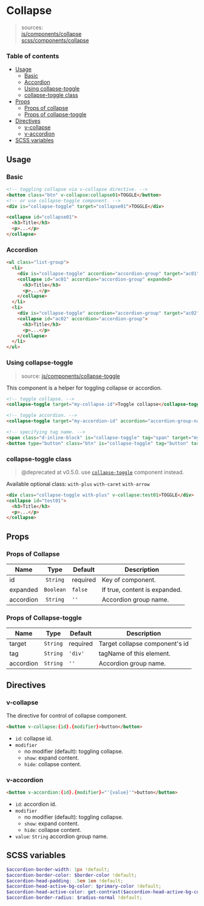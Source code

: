 # Collapse

> sources:  
[js/components/collapse](../../src/js/components/collapse.vue)  
[scss/components/collapse](../../src/scss/components/_collapse.scss)

### Table of contents

- [Usage](#usage)
  - [Basic](#basic)
  - [Accordion](#accordion)
  - [Using collapse-toggle](#using-collapse-toggle)
  - [collapse-toggle class](#collapse-toggle-class)
- [Props](#props)
  - [Props of collapse](#props-of-collapse)
  - [Props of collapse-toggle](#props-of-collapse-toggle)
- [Directives](#directives)
  - [v-collapse](#v-collapse)
  - [v-accordion](#v-accordion)
- [SCSS variables](#scss-variables)

## Usage

### Basic

``` html
<!-- toggling collapse via v-collapse directive. -->
<button class="btn" v-collapse:collapse01>TOGGLE</button>
<!-- or use collapse-toggle component. -->
<div is="collapse-toggle" target="collapse01">TOGGLE</div>

<collapse id="collapse01">
  <h3>Title</h3>
  <p>...</p>
</collapse>
```

### Accordion

``` html
<ul class="list-group">
  <li>
    <div is="collapse-toggle" accordion="accordion-group" target="ac01">Accordion One</div>
    <collapse id="ac01" accordion="accordion-group" expanded>
      <h3>Title</h3>
      <p>...</p>
    </collapse>
  </li>
  <li>
    <div is="collapse-toggle" accordion="accordion-group" target="ac02">Accordion One</div>
    <collapse id="ac02" accordion="accordion-group">
      <h3>Title</h3>
      <p>...</p>
    </collapse>
  </li>
</ul>
```

### Using collapse-toggle

> source: [js/components/collapse-toggle](https://github.com/archco/moss-ui/blob/master/src/js/components/collapse-toggle.vue)

This component is a helper for toggling collapse or accordion.

``` html
<!-- toggle collapse. -->
<collapse-toggle target="my-collapse-id">Toggle collapse</collapse-toggle>

<!-- toggle accordion. -->
<collapse-toggle target="my-accordion-id" accordion="accordion-group-name">Toggle accordion</collapse-toggle>

<!-- specifying tag name. -->
<span class="d-inline-block" is="collapse-toggle" tag="span" target="my-collapse-id">Toggle</span>
<button type="button" class="btn" is="collapse-toggle" tag="button" target="my-collapse-id">Toggle</button>
```

### collapse-toggle class

> @deprecated at v0.5.0. use [`collapse-toggle`](#using-collapse-toggle) component instead.

Available optional class: `with-plus` `with-caret` `with-arrow`

``` html
<div class="collapse-toggle with-plus" v-collapse:test01>TOGGLE</div>
<collapse id="test01">
  <h3>Title</h3>
  <p>...</p>
</collapse>
```

## Props

### Props of Collapse

| Name | Type | Default | Description |
| ---- |:----:| ------- | ----------- |
| id | `String` | required | Key of component. |
| expanded | `Boolean` | `false` | If true, content is expanded. |
| accordion | `String` | `''` | Accordion group name. |

### Props of Collapse-toggle

| Name | Type | Default | Description |
| ---- |:----:| ------- | ----------- |
| target | `String` | required | Target collapse component's id |
| tag | `String` | `'div'` | tagName of this element. |
| accordion | `String` | `''` | Accordion group name. |

## Directives

### v-collapse

The directive for control of collapse component.

``` html
<button v-collapse:{id}.{modifier}>button</button>
```

- `id`: collapse id.
- `modifier`
  - no modifier (default): toggling collapse.
  - `show`: expand content.
  - `hide`: collapse content.

### v-accordion

``` html
<button v-accordion:{id}.{modifier}="'{value}'">button</button>
```

- `id`: accordion id.
- `modifier`
  - no modifier (default): toggling collapse.
  - `show`: expand content.
  - `hide`: collapse content.
- `value`: `String` accordion group name.

## SCSS variables

``` scss
$accordion-border-width: 1px !default;
$accordion-border-color: $border-color !default;
$accordion-head-padding: .5em 1em !default;
$accordion-head-active-bg-color: $primary-color !default;
$accordion-head-active-color: get-contrast($accordion-head-active-bg-color) !default;
$accordion-border-radius: $radius-normal !default;
```
